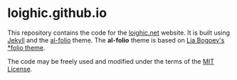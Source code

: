 # loighic.github.io

This repository contains the code for the [loighic.net](https://loighic.github.io/) website. It is built using [Jekyll](https://jekyllrb.com/) and the [al-folio](https://github.com/alshedivat/al-folio) theme. The **al-folio** theme is based on [Lia Bogoev's](http://liabogoev.com) [*folio theme](https://github.com/bogoli/-folio).

The code may be freely used and modified under the terms of the [MIT License](https://opensource.org/licenses/MIT).
